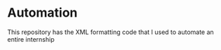 # Automation
This repository has the XML formatting code that I used to automate an entire internship

